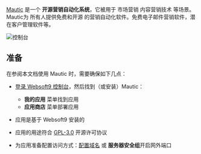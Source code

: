 [Mautic](https://www.mautic.org/) 是一个 **开源营销自动化系统**，它被用于 市场营销 内容营销技术  等场景。Mautic为 所有人提供免费和开源 的营销自动化软件。免费电子邮件营销软件，潜在客户管理软件等。


![控制台](https://libs.websoft9.com/Websoft9/DocsPicture/zh/mautic/mautic-gui-websoft9.jpg)


## 准备

在参阅本文档使用 Mautic 时，需要确保如下几点：

- [登录 Websoft9 控制台](./login-console)，然后找到（或安装）Mautic：
  - **我的应用** 菜单找到应用 
  - **应用商店** 菜单部署应用

- 应用是基于 Websoft9 安装的


- 应用的用途符合 [GPL-3.0](https://opensource.org/licenses/GPL-3.0) 开源许可协议


- 为应用准备配置访问方式：[配置域名](./domain-set) 或 **服务器安全组**开启网外端口
